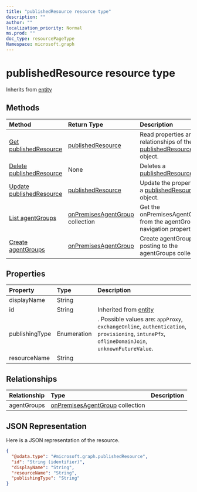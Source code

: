 ```yaml
---
title: "publishedResource resource type"
description: ""
author: ""
localization_priority: Normal
ms.prod: ""
doc_type: resourcePageType
Namespace: microsoft.graph
---
```



# publishedResource resource type




Inherits from [entity](../resources/entity.md)

## Methods
|Method|Return Type|Description|
|:---|:---|:---|
|[Get publishedResource](../api/publishedresource-get.md)|[publishedResource](../resources/publishedResource.md)|Read properties and relationships of the [publishedResource](../resources/publishedresource.md) object.|
|[Delete publishedResource](../api/publishedresource-delete.md)|None|Deletes a [publishedResource](../resources/publishedresource.md).|
|[Update publishedResource](../api/publishedresource-update.md)|[publishedResource](../resources/publishedResource.md)|Update the properties of a [publishedResource](../resources/publishedresource.md) object.|
|[List agentGroups](../api/publishedresource-list-agentgroups.md)|[onPremisesAgentGroup](../resources/onPremisesAgentGroup.md) collection|Get the onPremisesAgentGroups from the agentGroups navigation property.|
|[Create agentGroups](../api/publishedresource-post-agentgroups.md)|[onPremisesAgentGroup](../resources/onPremisesAgentGroup.md)|Create agentGroups by posting to the agentGroups collection.|

## Properties
|Property|Type|Description|
|:---|:---|:---|
|displayName|String||
|id|String| Inherited from [entity](../resources/entity.md)|
|publishingType|Enumeration|. Possible values are: `appProxy`, `exchangeOnline`, `authentication`, `provisioning`, `intunePfx`, `oflineDomainJoin`, `unknownFutureValue`.|
|resourceName|String||

## Relationships
|Relationship|Type|Description|
|:---|:---|:---|
|agentGroups|[onPremisesAgentGroup](../resources/onPremisesAgentGroup.md) collection||

## JSON Representation
Here is a JSON representation of the resource.
<!-- {
  "blockType": "resource",
  "keyProperty": "id",
  "@odata.type": "microsoft.graph.publishedResource",
  "baseType": "microsoft.graph.entity",
  "openType": false
}
-->
``` json
{
  "@odata.type": "#microsoft.graph.publishedResource",
  "id": "String (identifier)",
  "displayName": "String",
  "resourceName": "String",
  "publishingType": "String"
}
```

